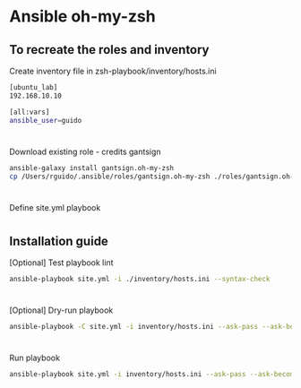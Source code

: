 # Ansible oh-my-zsh

## To recreate the roles and inventory

Create inventory file in zsh-playbook/inventory/hosts.ini

```bash
[ubuntu_lab]
192.168.10.10

[all:vars]
ansible_user=guido
```
#
Download existing role - credits gantsign

```bash
ansible-galaxy install gantsign.oh-my-zsh
cp /Users/rguido/.ansible/roles/gantsign.oh-my-zsh ./roles/gantsign.oh-my-zsh
```
#
Define site.yml playbook

#
## Installation guide

[Optional] Test playbook lint 

```bash
ansible-playbook site.yml -i ./inventory/hosts.ini --syntax-check
```

#
[Optional] Dry-run playbook

```bash
ansible-playbook -C site.yml -i inventory/hosts.ini --ask-pass --ask-become-pass
```

#
Run playbook

```bash
ansible-playbook site.yml -i inventory/hosts.ini --ask-pass --ask-become-pass
```